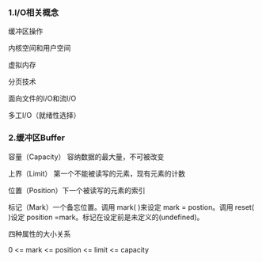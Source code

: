 ### 1.I/O相关概念

缓冲区操作

内核空间和用户空间

虚拟内存

分页技术

面向文件的I/O和流I/O

多工I/O（就绪性选择）

### 2.缓冲区Buffer

容量（Capacity） 容纳数据的最大量，不可被改变

上界（Limit） 第一个不能被读写的元素，现有元素的计数

位置（Position）下一个被读写的元素的索引

标记（Mark）一个备忘位置。调用 mark( )来设定 mark = postion。调用 reset( )设定 position =mark。标记在设定前是未定义的(undefined)。

四种属性的大小关系

0 <= mark <= position <= limit <= capacity

